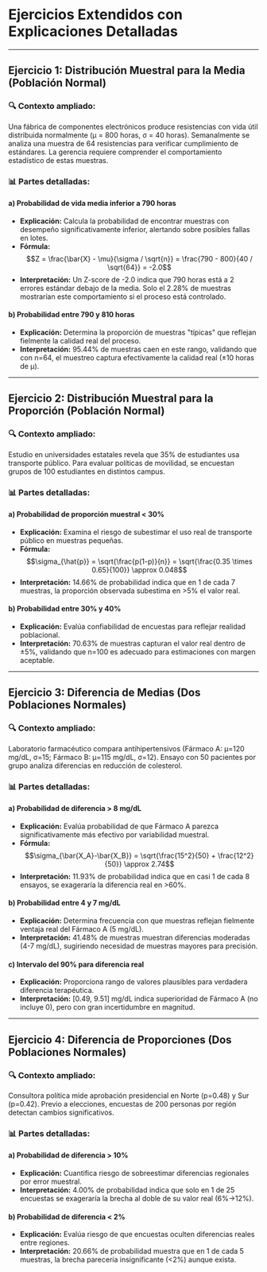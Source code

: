 # Ejercicios Extendidos con Explicaciones Detalladas

---

## Ejercicio 1: Distribución Muestral para la Media (Población Normal)

### 🔍 Contexto ampliado:
Una fábrica de componentes electrónicos produce resistencias con vida útil distribuida normalmente (μ = 800 horas, σ = 40 horas). Semanalmente se analiza una muestra de 64 resistencias para verificar cumplimiento de estándares. La gerencia requiere comprender el comportamiento estadístico de estas muestras.

### 📊 Partes detalladas:

#### a) Probabilidad de vida media inferior a 790 horas
- **Explicación:** Calcula la probabilidad de encontrar muestras con desempeño significativamente inferior, alertando sobre posibles fallas en lotes.
- **Fórmula:**  
  $$Z = \frac{\bar{X} - \mu}{\sigma / \sqrt{n}} = \frac{790 - 800}{40 / \sqrt{64}} = -2.0$$
- **Interpretación:** Un Z-score de -2.0 indica que 790 horas está a 2 errores estándar debajo de la media. Solo el 2.28% de muestras mostrarían este comportamiento si el proceso está controlado.

#### b) Probabilidad entre 790 y 810 horas
- **Explicación:** Determina la proporción de muestras "típicas" que reflejan fielmente la calidad real del proceso.
- **Interpretación:** 95.44% de muestras caen en este rango, validando que con n=64, el muestreo captura efectivamente la calidad real (±10 horas de μ).


---

## Ejercicio 2: Distribución Muestral para la Proporción (Población Normal)

### 🔍 Contexto ampliado:
Estudio en universidades estatales revela que 35% de estudiantes usa transporte público. Para evaluar políticas de movilidad, se encuestan grupos de 100 estudiantes en distintos campus.

### 📊 Partes detalladas:

#### a) Probabilidad de proporción muestral < 30%
- **Explicación:** Examina el riesgo de subestimar el uso real de transporte público en muestras pequeñas.
- **Fórmula:**  
  $$\sigma_{\hat{p}} = \sqrt{\frac{p(1-p)}{n}} = \sqrt{\frac{0.35 \times 0.65}{100}} \approx 0.048$$
- **Interpretación:** 14.66% de probabilidad indica que en 1 de cada 7 muestras, la proporción observada subestima en >5% el valor real.

#### b) Probabilidad entre 30% y 40%
- **Explicación:** Evalúa confiabilidad de encuestas para reflejar realidad poblacional.
- **Interpretación:** 70.63% de muestras capturan el valor real dentro de ±5%, validando que n=100 es adecuado para estimaciones con margen aceptable.


---

## Ejercicio 3: Diferencia de Medias (Dos Poblaciones Normales)

### 🔍 Contexto ampliado:
Laboratorio farmacéutico compara antihipertensivos (Fármaco A: μ=120 mg/dL, σ=15; Fármaco B: μ=115 mg/dL, σ=12). Ensayo con 50 pacientes por grupo analiza diferencias en reducción de colesterol.

### 📊 Partes detalladas:

#### a) Probabilidad de diferencia > 8 mg/dL
- **Explicación:** Evalúa probabilidad de que Fármaco A parezca significativamente más efectivo por variabilidad muestral.
- **Fórmula:**  
  $$\sigma_{\bar{X_A}-\bar{X_B}} = \sqrt{\frac{15^2}{50} + \frac{12^2}{50}} \approx 2.74$$
- **Interpretación:** 11.93% de probabilidad indica que en casi 1 de cada 8 ensayos, se exageraría la diferencia real en >60%.

#### b) Probabilidad entre 4 y 7 mg/dL
- **Explicación:** Determina frecuencia con que muestras reflejan fielmente ventaja real del Fármaco A (5 mg/dL).
- **Interpretación:** 41.48% de muestras muestran diferencias moderadas (4-7 mg/dL), sugiriendo necesidad de muestras mayores para precisión.

#### c) Intervalo del 90% para diferencia real
- **Explicación:** Proporciona rango de valores plausibles para verdadera diferencia terapéutica.
- **Interpretación:** [0.49, 9.51] mg/dL indica superioridad de Fármaco A (no incluye 0), pero con gran incertidumbre en magnitud.

---

## Ejercicio 4: Diferencia de Proporciones (Dos Poblaciones Normales)

### 🔍 Contexto ampliado:
Consultora política mide aprobación presidencial en Norte (p=0.48) y Sur (p=0.42). Previo a elecciones, encuestas de 200 personas por región detectan cambios significativos.

### 📊 Partes detalladas:

#### a) Probabilidad de diferencia > 10%
- **Explicación:** Cuantifica riesgo de sobreestimar diferencias regionales por error muestral.
- **Interpretación:** 4.00% de probabilidad indica que solo en 1 de 25 encuestas se exageraría la brecha al doble de su valor real (6%→12%).

#### b) Probabilidad de diferencia < 2%
- **Explicación:** Evalúa riesgo de que encuestas oculten diferencias reales entre regiones.
- **Interpretación:** 20.66% de probabilidad muestra que en 1 de cada 5 muestras, la brecha parecería insignificante (<2%) aunque exista.
